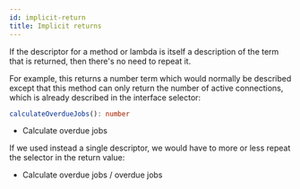 ```yaml
---
id: implicit-return
title: Implicit returns
---
```


If the descriptor for a method or lambda is itself a description of the term that is returned, then there's no need to repeat it.

For example, this returns a number term which would normally be described except that this method can only return the number of active connections, which is already described in the interface selector:

```typescript
calculateOverdueJobs(): number
```

* Calculate overdue jobs

If we used instead a single descriptor, we would have to more or less repeat the selector in the return value:

* Calculate overdue jobs / overdue jobs